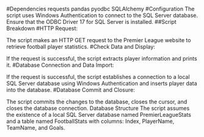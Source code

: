 #Dependencies
requests
pandas
pyodbc
SQLAlchemy
#Configuration
The script uses Windows Authentication to connect to the SQL Server database. Ensure that the ODBC Driver 17 for SQL Server is installed.
##Script Breakdown
#HTTP Request:

The script makes an HTTP GET request to the Premier League website to retrieve football player statistics.
#Check Data and Display:

If the request is successful, the script extracts player information and prints it.
#Database Connection and Data Import:

If the request is successful, the script establishes a connection to a local SQL Server database using Windows Authentication and inserts player data into the database.
#Database Commit and Closure:

The script commits the changes to the database, closes the cursor, and closes the database connection.
Database Structure
The script assumes the existence of a local SQL Server database named PremierLeagueStats and a table named FootballStats with columns: Index, PlayerName, TeamName, and Goals.
